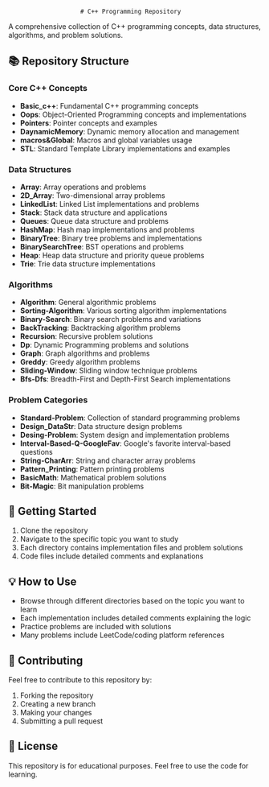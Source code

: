                         # C++ Programming Repository

A comprehensive collection of C++ programming concepts, data structures, algorithms, and problem solutions.

## 📚 Repository Structure

### Core C++ Concepts
- **Basic_c++**: Fundamental C++ programming concepts
- **Oops**: Object-Oriented Programming concepts and implementations
- **Pointers**: Pointer concepts and examples
- **DaynamicMemory**: Dynamic memory allocation and management
- **macros&Global**: Macros and global variables usage
- **STL**: Standard Template Library implementations and examples

### Data Structures
- **Array**: Array operations and problems
- **2D_Array**: Two-dimensional array problems
- **LinkedList**: Linked List implementations and problems
- **Stack**: Stack data structure and applications
- **Queues**: Queue data structure and problems
- **HashMap**: Hash map implementations and problems
- **BinaryTree**: Binary tree problems and implementations
- **BinarySearchTree**: BST operations and problems
- **Heap**: Heap data structure and priority queue problems
- **Trie**: Trie data structure implementations

### Algorithms
- **Algorithm**: General algorithmic problems
- **Sorting-Algorithm**: Various sorting algorithm implementations
- **Binary-Search**: Binary search problems and variations
- **BackTracking**: Backtracking algorithm problems
- **Recursion**: Recursive problem solutions
- **Dp**: Dynamic Programming problems and solutions
- **Graph**: Graph algorithms and problems
- **Greddy**: Greedy algorithm problems
- **Sliding-Window**: Sliding window technique problems
- **Bfs-Dfs**: Breadth-First and Depth-First Search implementations

### Problem Categories
- **Standard-Problem**: Collection of standard programming problems
- **Design_DataStr**: Data structure design problems
- **Desing-Problem**: System design and implementation problems
- **Interval-Based-Q-GoogleFav**: Google's favorite interval-based questions
- **String-CharArr**: String and character array problems
- **Pattern_Printing**: Pattern printing problems
- **BasicMath**: Mathematical problem solutions
- **Bit-Magic**: Bit manipulation problems

## 🚀 Getting Started

1. Clone the repository
2. Navigate to the specific topic you want to study
3. Each directory contains implementation files and problem solutions
4. Code files include detailed comments and explanations

## 💡 How to Use

- Browse through different directories based on the topic you want to learn
- Each implementation includes detailed comments explaining the logic
- Practice problems are included with solutions
- Many problems include LeetCode/coding platform references

## 🤝 Contributing

Feel free to contribute to this repository by:
1. Forking the repository
2. Creating a new branch
3. Making your changes
4. Submitting a pull request

## 📝 License

This repository is for educational purposes. Feel free to use the code for learning.